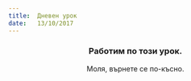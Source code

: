 ```yaml
---
title:  Дневен урок
date:   13/10/2017
---
```


### <center>Работим по този урок.</center>
<center>Моля, върнете се по-късно.</center>